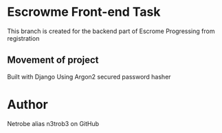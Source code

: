 # Escrowme Front-end Task

This branch is created for the backend part of Escrome
Progressing from registration


## Movement of project

Built with Django
Using Argon2 secured password hasher


# Author
Netrobe alias n3trob3 on GitHub
